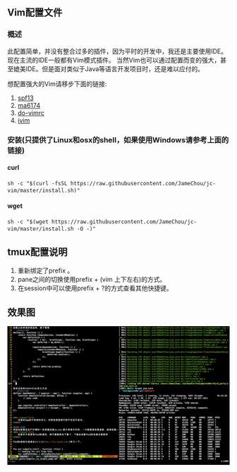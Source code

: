 ## Vim配置文件

### 概述
此配置简单，并没有整合过多的插件，因为平时的开发中，我还是主要使用IDE。现在主流的IDE一般都有Vim模式插件。
当然Vim也可以通过配置而变的强大，甚至媲美IDE。但是面对类似于Java等语言开发项目时，还是难以应付的。

想配置强大的Vim请移步下面的链接:

1. [spf13](https://github.com/spf13/spf13-vim)
2. [ma6174](https://github.com/ma6174/vim)
3. [do-vimrc](https://github.com/humiaozuzu/dot-vimrc)
4. [ivim](https://github.com/kepbod/ivim)

### 安装(只提供了Linux和osx的shell，如果使用Windows请参考上面的链接)
#### curl

```shell
sh -c "$(curl -fsSL https://raw.githubusercontent.com/JameChou/jc-vim/master/install.sh)"
```

#### wget

```shell
sh -c "$(wget https://raw.githubusercontent.com/JameChou/jc-vim/master/install.sh -O -)"
```

## tmux配置说明
1. 重新绑定了prefix <C a>。
2. pane之间的切换使用prefix + (vim 上下左右)的方式。
3. 在session中可以使用prefix + ?的方式查看其他快捷键。

## 效果图
![screenshot](./screenshot.png)
